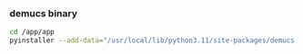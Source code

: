 ### demucs binary


```bash
cd /app/app 
pyinstaller --add-data="/usr/local/lib/python3.11/site-packages/demucs:demucs/" separator.py
```
